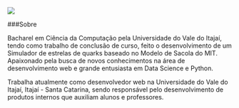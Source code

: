 <img src="https://raw.githubusercontent.com/mlesouza/mlesouza/master/images/cover.png"></img>

###Sobre

Bacharel em Ciência da Computação pela Universidade do Vale do Itajaí, tendo como trabalho de conclusão de curso, feito o desenvolvimento de um Simulador de estrelas de quarks baseado no Modelo de Sacola do MIT.
Apaixonado pela busca de novos conhecimentos na área de desenvolvimento web e grande entusiasta em Data Science e Python.

Trabalha atualmente como desenvolvedor web na Universidade do Vale do Itajaí, Itajaí - Santa Catarina, sendo responsável pelo desenvolvimento de produtos internos que auxiliam alunos e professores.
